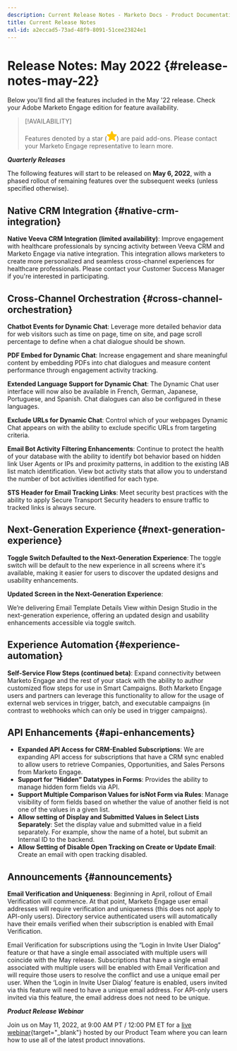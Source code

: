 ```yaml
---
description: Current Release Notes - Marketo Docs - Product Documentation
title: Current Release Notes
exl-id: a2eccad5-73ad-48f9-8091-51cee23824e1
---
```

# Release Notes: May 2022 {#release-notes-may-22}

Below you'll find all the features included in the May '22 release. Check your Adobe Marketo Engage edition for feature availability.

>[!AVAILABILITY]
>
>Features denoted by a star (![star](assets/yellow-star.png)) are paid add-ons. Please contact your Marketo Engage representative to learn more.

**_Quarterly Releases_**

The following features will start to be released on **May 6, 2022**, with a phased rollout of remaining features over the subsequent weeks (unless specified otherwise).

## Native CRM Integration {#native-crm-integration}

**Native Veeva CRM Integration (limited availability)**:  Improve engagement with healthcare professionals by syncing activity between Veeva CRM and Marketo Engage via native integration. This integration allows marketers to create more personalized and seamless cross-channel experiences for healthcare professionals. Please contact your Customer Success Manager if you're interested in participating.

## Cross-Channel Orchestration {#cross-channel-orchestration}

**Chatbot Events for Dynamic Chat**: Leverage more detailed behavior data for web visitors such as time on page, time on site, and page scroll percentage to define when a chat dialogue should be shown.  

**PDF Embed for Dynamic Chat**: Increase engagement and share meaningful content by embedding PDFs into chat dialogues and measure content performance through engagement activity tracking.

**Extended Language Support for Dynamic Chat**: The Dynamic Chat user interface will now also be available in French, German, Japanese, Portuguese, and Spanish. Chat dialogues can also be configured in these languages.  

**Exclude URLs for Dynamic Chat**: Control which of your webpages Dynamic Chat appears on with the ability to exclude specific URLs from targeting criteria.

**Email Bot Activity Filtering Enhancements**: Continue to protect the health of your database with the ability to identify bot behavior based on hidden link User Agents or IPs and proximity patterns, in addition to the existing IAB list match identification. View bot activity stats that allow you to understand the number of bot activities identified for each type.

**STS Header for Email Tracking Links**: Meet security best practices with the ability to apply Secure Transport Security headers to ensure traffic to tracked links is always secure.

## Next-Generation Experience {#next-generation-experience}

**Toggle Switch Defaulted to the Next-Generation Experience**: The toggle switch will be default to the new experience in all screens where it's available, making it easier for users to discover the updated designs and usability enhancements.

**Updated Screen in the Next-Generation Experience**:

We’re delivering Email Template Details View within Design Studio in the next-generation experience, offering an updated design and usability enhancements accessible via toggle switch.

## Experience Automation {#experience-automation}

**Self-Service Flow Steps (continued beta)**: Expand connectivity between Marketo Engage and the rest of your stack with the ability to author customized flow steps for use in Smart Campaigns. Both Marketo Engage users and partners can leverage this functionality to allow for the usage of external web services in trigger, batch, and executable campaigns (in contrast to webhooks which can only be used in trigger campaigns).

## API Enhancements {#api-enhancements}

* **Expanded API Access for CRM-Enabled Subscriptions**: We are expanding API access for subscriptions that have a CRM sync enabled to allow users to retrieve Companies, Opportunities, and Sales Persons from Marketo Engage.
* **Support for “Hidden” Datatypes in Forms**: Provides the ability to manage hidden form fields via API.
* **Support Multiple Comparison Values for isNot Form via Rules**: Manage visibility of form fields based on whether the value of another field is not one of the values in a given list.
* **Allow setting of Display and Submitted Values in Select Lists Separately**: Set the display value and submitted value in a field separately. For example, show the name of a hotel, but submit an Internal ID to the backend.
* **Allow Setting of Disable Open Tracking on Create or Update Email**: Create an email with open tracking disabled.  

## Announcements {#announcements}

**Email Verification and Uniqueness**: Beginning in April, rollout of Email Verification will commence. At that point, Marketo Engage user email addresses will require verification and uniqueness (this does not apply to API-only users). Directory service authenticated users will automatically have their emails verified when their subscription is enabled with Email Verification.

Email Verification for subscriptions using the “Login in Invite User Dialog” feature or that have a single email associated with multiple users will coincide with the May release. Subscriptions that have a single email associated with multiple users will be enabled with Email Verification and will require those users to resolve the conflict and use a unique email per user. When the ‘Login in Invite User Dialog’ feature is enabled, users invited via this feature will need to have a unique email address. For API-only users invited via this feature, the email address does not need to be unique.

**_Product Release Webinar_**

Join us on May 11, 2022, at 9:00 AM PT / 12:00 PM ET for a [live webinar](https://engage.marketo.com/2022_March_May_Release_Webinar_RegistrationPage.html){target="_blank"} hosted by our Product Team where you can learn how to use all of the latest product innovations.
